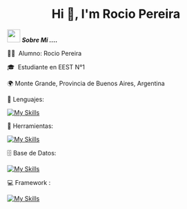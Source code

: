 <h1 align="center">Hi 👋, I'm Rocio Pereira<a href="https://100rabhcsmc.github.io/Me.io/" target="blank"></a></h1>

<img src="https://media.giphy.com/media/iY8CRBdQXODJSCERIr/giphy.gif" width="30px">&nbsp;***Sobre Mi ....***

👨‍💻 &nbsp;Alumno: Rocio Pereira

🎓 &nbsp;Estudiante en EEST N°1

🌍 Monte Grande, Provincia de Buenos Aires, Argentina

📕 Lenguajes:

[![My Skills](https://skillicons.dev/icons?i=js,html,css,java,php,py)](https://skillicons.dev)

📘 Herramientas:

[![My Skills](https://skillicons.dev/icons?i=git,vscode,visualstudio)](https://skillicons.dev)

🗄 Base de Datos:

[![My Skills](https://skillicons.dev/icons?i=mysql,sqlite)](https://skillicons.dev)

💻 Framework :

[![My Skills](https://skillicons.dev/icons?i=bootstrap,django)](https://skillicons.dev)


